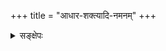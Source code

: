 +++
title = "आधार-शक्त्यादि-नमनम्"
+++

<details><summary>सङ्क्षेपः</summary>

कूर्मादीन् दिव्यलोकं तदनु मणिमयं मण्डपं तत्र शेषं  
तस्मिन् धर्मादिपीठं तदुपरि कमलं चामरग्राहिणीश्च।  
विष्णुं देवीं विभूषायुधगणमुरगं पादुके वैनतेयं  
सेनेशन्द्वारपालान् कुमुदमुखगणान् विष्णुभक्तान् प्रपद्ये॥
</details>

